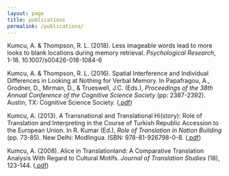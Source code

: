 ```yaml
---
layout: page
title: publications
permalink: /publications/
---
```


<p>Kumcu, A. & Thompson, R. L. (2018). Less imageable words lead to more looks to blank locations during memory retrieval. <i>Psychological Research</i>, 1-18. <https://link.springer.com/article/10.1007%2Fs00426-018-1084-6" target="_blank">10.1007/s00426-018-1084-6</a></p>
<p>Kumcu, A. & Thompson, R. L. (2016). Spatial Interference and Individual Differences in Looking at Nothing for Verbal Memory. In Papafragou, A., Grodner, D., Mirman, D., & Trueswell, J.C. (Eds.), <i>Proceedings of the 38th Annual Conference of the Cognitive Science Society</i> (pp: 2387-2392). Austin, TX: Cognitive Science Society. (<a href="alperkumcu.github.io/Effect of Speech Rate and Overlapping on Multimodal Language Processing.pdf" target="_blank">.pdf</a>)</p>
<p>Kumcu, A. (2013). A Transnational and Translational Hi(story): Role of Translation and Interpreting in the Course of Turkish Republic Accession to the European Union. In R. Kumar (Ed.), <i>Role of Translation in Nation Building</i> (pp. 73-85). New Delhi: Modlingua. ISBN: 978-81-926798-0-8. (<a href="alperkumcu.github.io/Effect of Speech Rate and Overlapping on Multimodal Language Processing.pdf" target="_blank">.pdf</a>)</p>
<p>Kumcu, A. (2008). Alice in Translationland: A Comparative Translation Analysis With Regard to Cultural Motifs. <i>Journal of Translation Studies</i> (18), 123-144. (<a href="alperkumcu.github.io/Effect of Speech Rate and Overlapping on Multimodal Language Processing.pdf" target="_blank">.pdf</a>)</p>
